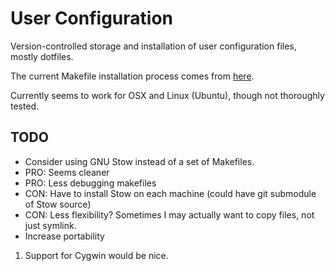User Configuration
==================

Version-controlled storage and installation of user configuration files, mostly dotfiles.

The current Makefile installation process comes from [here](http://ostanin.org/blog/2012/01/25/managing-config-files-with-git/).

Currently seems to work for OSX and Linux (Ubuntu), though not thoroughly tested.

TODO
----

* Consider using GNU Stow instead of a set of Makefiles.
 * PRO: Seems cleaner
 * PRO: Less debugging makefiles
 * CON: Have to install Stow on each machine (could have git submodule of Stow source)
 * CON: Less flexibility? Sometimes I may actually want to copy files, not just symlink.
* Increase portability
 1. Support for Cygwin would be nice.

